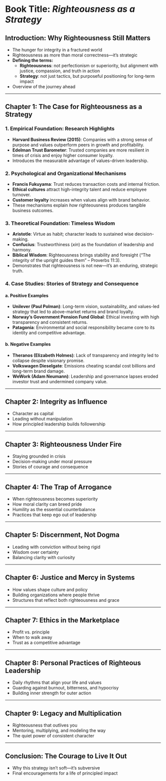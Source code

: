 # Book Title: *Righteousness as a Strategy*

## Introduction: Why Righteousness Still Matters
- The hunger for integrity in a fractured world  
- Righteousness as more than moral correctness—it’s strategic  
- **Defining the terms:**
  - **Righteousness**: not perfectionism or superiority, but alignment with justice, compassion, and truth in action  
  - **Strategy**: not just tactics, but purposeful positioning for long-term impact  
- Overview of the journey ahead  

---

## Chapter 1: The Case for Righteousness as a Strategy

### 1. Empirical Foundation: Research Highlights
- **Harvard Business Review (2015)**: Companies with a strong sense of purpose and values outperform peers in growth and profitability.
- **Edelman Trust Barometer**: Trusted companies are more resilient in times of crisis and enjoy higher consumer loyalty.
- Introduces the measurable advantage of values-driven leadership.

### 2. Psychological and Organizational Mechanisms
- **Francis Fukuyama**: Trust reduces transaction costs and internal friction.
- **Ethical cultures** attract high-integrity talent and reduce employee turnover.
- **Customer loyalty** increases when values align with brand behavior.
- These mechanisms explain *how* righteousness produces tangible business outcomes.

### 3. Theoretical Foundation: Timeless Wisdom
- **Aristotle**: Virtue as habit; character leads to sustained wise decision-making.
- **Confucius**: Trustworthiness (*xin*) as the foundation of leadership and harmony.
- **Biblical Wisdom**: Righteousness brings stability and foresight (“The integrity of the upright guides them” – Proverbs 11:3).
- Demonstrates that righteousness is not new—it’s an enduring, strategic truth.

### 4. Case Studies: Stories of Strategy and Consequence

#### a. Positive Examples
- **Unilever (Paul Polman)**: Long-term vision, sustainability, and values-led strategy that led to above-market returns and brand loyalty.
- **Norway’s Government Pension Fund Global**: Ethical investing with high transparency and consistent returns.
- **Patagonia**: Environmental and social responsibility became core to its identity and competitive advantage.

#### b. Negative Examples
- **Theranos (Elizabeth Holmes)**: Lack of transparency and integrity led to collapse despite visionary promise.
- **Volkswagen Dieselgate**: Emissions cheating scandal cost billions and long-term brand damage.
- **WeWork (Adam Neumann)**: Leadership and governance lapses eroded investor trust and undermined company value.



---

## Chapter 2: Integrity as Influence
- Character as capital  
- Leading without manipulation  
- How principled leadership builds followership  

---

## Chapter 3: Righteousness Under Fire
- Staying grounded in crisis  
- Decision-making under moral pressure  
- Stories of courage and consequence  

---

## Chapter 4: The Trap of Arrogance
- When righteousness becomes superiority  
- How moral clarity can breed pride  
- Humility as the essential counterbalance  
- Practices that keep ego out of leadership  

---

## Chapter 5: Discernment, Not Dogma
- Leading with conviction without being rigid  
- Wisdom over certainty  
- Balancing clarity with curiosity  

---

## Chapter 6: Justice and Mercy in Systems
- How values shape culture and policy  
- Building organizations where people thrive  
- Structures that reflect both righteousness and grace  

---

## Chapter 7: Ethics in the Marketplace
- Profit vs. principle  
- When to walk away  
- Trust as a competitive advantage  

---

## Chapter 8: Personal Practices of Righteous Leadership
- Daily rhythms that align your life and values  
- Guarding against burnout, bitterness, and hypocrisy  
- Building inner strength for outer action  

---

## Chapter 9: Legacy and Multiplication
- Righteousness that outlives you  
- Mentoring, multiplying, and modeling the way  
- The quiet power of consistent character  

---

## Conclusion: The Courage to Live It Out
- Why this strategy isn’t soft—it’s subversive  
- Final encouragements for a life of principled impact
